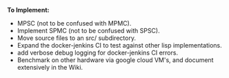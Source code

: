 **To Implement:**
- MPSC (not to be confused with MPMC).
- Implement SPMC (not to be confused with SPSC).
- Move source files to an src/ subdirectory.
- Expand the docker-jenkins CI to test against other lisp implementations.
- add verbose debug logging for docker-jenkins CI errors.
- Benchmark on other hardware via google cloud VM's, and document extensively in the Wiki.
